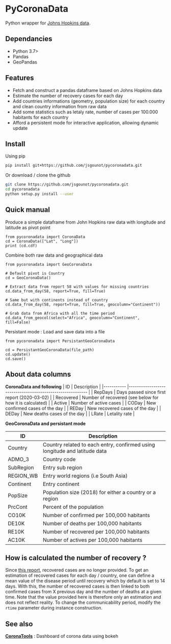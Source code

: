 # PyCoronaData

Python wrapper for [Johns Hopkins data](https://github.com/CSSEGISandData/COVID-19).

## Dependancies
- Python 3.7>
- Pandas
- GeoPandas

## Features
- Fetch and construct a pandas dataframe based on Johns Hopkins data
- Estimate the number of recovery cases for each day
- Add countries informations (geometry, population size) for each country and clean country information from raw data
- Add some statistics such as letaly rate, number of cases per 100.000 habitants for each country
- Afford a persistent mode for interactive application, allowing dynamic update

## Install
Using pip
```bash
pip install git+https://github.com/jsgounot/pycoronadata.git
```
Or download / clone the github
```bash
git clone https://github.com/jsgounot/pycoronadata.git
cd pycoronadata
python setup.py install --user
```

## Quick manual
Produce a simple dataframe from John Hopkins raw data with longitude and latitude as pivot point
```python3
from pycoronadata import CoronaData
cd = CoronaData(["Lat", "Long"])
print (cd.cdf)
```
Combine both raw data and geographical data
```python3
from pycoronadata import GeoCoronaData

# Default pivot is Country
cd = GeoCoronaData()

# Extract data from report 58 with values for missing countries
cd.data_from_day(58, report=True, fill=True)

# Same but with continents instead of country
cd.data_from_day(58, report=True, fill=True, geocolumn="Continent"))

# Grab data from Africa with all the time period
cd.data_from_geocol(select="Africa", geocolumn="Continent", fill=False)
```
Persistant mode : Load and save data into a file 
```python3
from pycoronadata import PersistantGeoCoronaData

cd = PersistantGeoCoronaData(file_path)
cd.update()
cd.save()
```

## About data columns
**CoronaData and following**
| ID        	| Description                                              	|
|-----------	|----------------------------------------------------------	|
| RepDays   	| Days passed since first report (2020-03-02)              	|
| Recovered 	| Number of recovered (see below for how it is calculated) 	|
| Active    	| Number of active cases                                   	|
| CODay     	| New confirmed cases of the day                           	|
| REDay     	| New recovered cases of the day                           	|
| DEDay     	| New deaths cases of the day                              	|
| LRate     	| Letality rate                                            	|

**GeoCoronaData and persistant mode**

| ID        	| Description                                                                	|
|-----------	|----------------------------------------------------------------------------	|
| Country   	| Country related to each entry, confirmed using longitude and latitude data 	|
| ADMO_3    	| Country code                                                               	|
| SubRegion 	| Entry sub region                                                           	|
| REGION_WB 	| Entry world regions (i.e South Asia)                                       	|
| Continent 	| Entry continent                                                            	|
| PopSize   	| Population size (2018) for either a country or a region                    	|
| PrcCont   	| Percent of the population                                                  	|
| CO10K     	| Number of confirmed per 100,000 habitants                                  	|
| DE10K     	| Number of deaths per 100,000 habitants                                     	|
| RE10K     	| Number of recovered per 100,000 habitants                                  	|
| AC10K     	| Number of actives per 100,000 habitants                                    	|

## How is calculated the number of recovery ?
Since [this report](https://github.com/CSSEGISandData/COVID-19/issues/1250), recovered cases are no longer provided. To get an estimation of recovered cases for each day / country, one can define a mean value of the disease period until recovery which by default is set to 14 days. With this, the number of recovered cases is then linked to both confirmed cases from X previous day and the number of deaths at a given time. Note that the value provided here is therefore only an estimation and does not reflect reality. To change the communicability period, modify the `rtime` parameter during instance construction.

## See also
**[CoronaTools](https://github.com/jsgounot/CoronaTools)** : Dashboard of corona data using bokeh